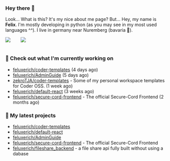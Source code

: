 ### Hey there 👋

Look... What is this? It's my nice about me page? But... Hey, my name is **Felix**. I'm mostly developing in python (as you may see in my most used languages ^^). I live in germany near Nuremberg (bavaria :beers:).
<div style="display: flex; flex-direction: row">
<img align="left" style="margin-right: 1rem" src="https://github-readme-stats.vercel.app/api?username=Feluxerich&theme=dark&show_icons=true&count_private=true">
<img align="right" style="margin-left: 1rem" src="https://github-readme-stats.vercel.app/api/top-langs/?username=Feluxerich&theme=dark">
</div>
<br style="visibility: hidden; width: 100%" />

### :construction_worker: Check out what I'm currently working on

- [feluxerich/coder-templates](https://github.com/feluxerich/coder-templates) (4 days ago)
- [feluxerich/AdminGuide](https://github.com/feluxerich/AdminGuide) (5 days ago)
- [zekroTJA/coder-templates](https://github.com/zekroTJA/coder-templates) - Some of my personal workspace templates for Coder OSS. (1 week ago)
- [feluxerich/default-react](https://github.com/feluxerich/default-react) (3 weeks ago)
- [feluxerich/secure-cord-frontend](https://github.com/feluxerich/secure-cord-frontend) - The official Secure-Cord Frontend (2 months ago)

### :seedling: My latest projects

- [feluxerich/coder-templates](https://github.com/feluxerich/coder-templates)
- [feluxerich/default-react](https://github.com/feluxerich/default-react)
- [feluxerich/AdminGuide](https://github.com/feluxerich/AdminGuide)
- [feluxerich/secure-cord-frontend](https://github.com/feluxerich/secure-cord-frontend) - The official Secure-Cord Frontend
- [feluxerich/fileshare_backend](https://github.com/feluxerich/fileshare_backend) - a file share api fully built without using a dabase
